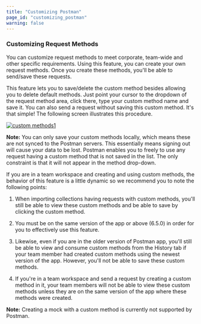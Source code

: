 ```yaml
---
title: "Customizing Postman"
page_id: "customizing_postman"
warning: false
---
```


### Customizing Request Methods

You can customize request methods to meet corporate,  team-wide and other specific requirements. Using this feature, you can create your own request methods. Once you create these methods, you'll be able to send/save these requests. 

This feature lets you to save/delete the custom method besides allowing you to delete default methods. Just point your cursor to the dropdown of the request method area, click there, type your custom method name and save it. You can also send a request without saving this custom method. It's that simple! The following screen illustrates this procedure. 

[![custom methods1](https://s3.amazonaws.com/postman-static-getpostman-com/postman-docs/custom_methods5.gif)](https://s3.amazonaws.com/postman-static-getpostman-com/postman-docs/custom_methods5.gif)

**Note:** You can only save your custom methods locally, which means these are not synced to the Postman servers. This essentially means signing out will cause your data to be lost. Postman enables you to freely to use any request having a custom method that is not saved in the list. The only constraint is that it will not appear in the method drop-down.   

If you are in a team workspace and creating and using custom methods, the behavior of this feature is a little dynamic so we recommend you to note the following points:

1. When importing collections having requests with custom methods, you'll still be able to view these custom methods and be able to save by clicking the custom method.

2. You must be on the same version of the app or above (6.5.0) in order for you to effectively use this feature. 

3. Likewise, even if you are in the older version of Postman app, you'll still be able to view and consume custom methods from the History tab if your team member had created custom methods using the newest version of the app. However, you'll not be able to save these custom methods.

4. If you're in a team workspace and send a request by creating a custom method in it, your team members will not be able to view these custom methods unless they are on the same version of the app where these methods were created.

**Note:** Creating a mock with a custom method is currently not supported by Postman.






  

